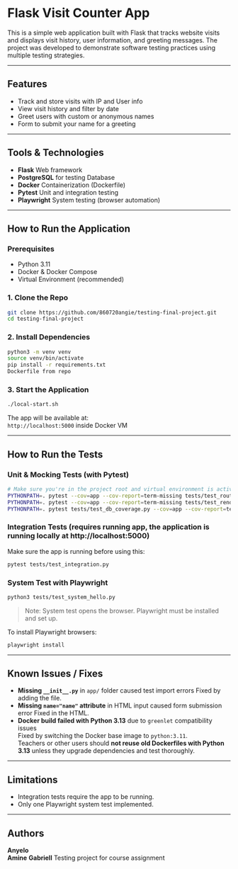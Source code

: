 # Flask Visit Counter App 

This is a simple web application built with Flask that tracks website visits and displays visit history, user information, and greeting messages. The project was developed to demonstrate software testing practices using multiple testing strategies.

---

## Features

- Track and store visits with IP and User info
- View visit history and filter by date
- Greet users with custom or anonymous names
- Form to submit your name for a greeting

---

## Tools & Technologies

- **Flask** Web framework
- **PostgreSQL**  for testing Database
- **Docker** Containerization (Dockerfile)
- **Pytest** Unit and integration testing
- **Playwright** System testing (browser automation)

---

## How to Run the Application

### Prerequisites
- Python 3.11
- Docker & Docker Compose
- Virtual Environment (recommended)

### 1. Clone the Repo
```bash
git clone https://github.com/860720angie/testing-final-project.git
cd testing-final-project
```

### 2. Install Dependencies
```bash
python3 -m venv venv
source venv/bin/activate
pip install -r requirements.txt
Dockerfile from repo
```

### 3. Start the Application
```bash
./local-start.sh
```

The app will be available at:  
`http://localhost:5000` inside Docker VM

---

## How to Run the Tests

### Unit & Mocking Tests (with Pytest)
```bash
# Make sure you're in the project root and virtual environment is active
PYTHONPATH=. pytest --cov=app --cov-report=term-missing tests/test_routes.py
PYTHONPATH=. pytest --cov=app --cov-report=term-missing tests/test_rendering.py
PYTHONPATH=. pytest tests/test_db_coverage.py --cov=app --cov-report=term-missing

```

### Integration Tests (requires running app, the application is running locally at http://localhost:5000)
Make sure the app is running before using this:
```bash
pytest tests/test_integration.py

```

### System Test with Playwright
```bash
python3 tests/test_system_hello.py
```

> Note: System test opens the browser. Playwright must be installed and set up.

To install Playwright browsers:
```bash
playwright install
```

---

## Known Issues / Fixes

- **Missing `__init__.py`** in `app/` folder caused test import errors  Fixed by adding the file.
- **Missing `name="name"` attribute** in HTML input caused form submission error Fixed in the HTML.
- **Docker build failed with Python 3.13** due to `greenlet` compatibility issues  
  Fixed by switching the Docker base image to `python:3.11`.  
  Teachers or other users should **not reuse old Dockerfiles with Python 3.13** unless they upgrade dependencies and test thoroughly.

---

## Limitations

- Integration tests require the app to be running.
- Only one Playwright system test implemented.

---

## Authors

**Anyelo**  
**Amine**
**Gabriell**
Testing project for course assignment
